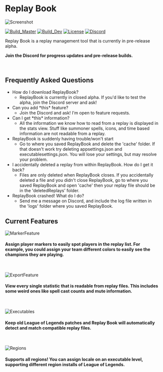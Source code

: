 # Replay Book

![Screenshot](https://i.imgur.com/wbnETCQ.png "Preview Image")

[![Build_Master](https://github.com/leeanchu/ReplayBook/workflows/Build_Master/badge.svg)](https://github.com/leeanchu/ReplayBook/actions?query=workflow%3ABuild_Master)
[![Build_Dev](https://github.com/leeanchu/ReplayBook/workflows/Build_Dev/badge.svg)](https://github.com/leeanchu/ReplayBook/actions?query=workflow%3ABuild_Dev)
[![License](https://img.shields.io/badge/license-MIT-blue.svg)](https://github.com/leeanchu/ROFL-Player/blob/master/LICENSE)
[![Discord](https://img.shields.io/discord/606263917211156501?color=blue&label=chat&logo=discord&style=social)](https://discord.gg/c33Rc5J)

Replay Book is a replay management tool that is currently in pre-release alpha.

**Join the Discord for progress updates and pre-release builds.**

<br>

## Frequently Asked Questions
* How do I download ReplayBook?
    * ReplayBook is currently in closed alpha. If you'd like to test the alpha, join the Discord server and ask!
* Can you add \*this\* feature?
    * Join the Discord and ask! I'm open to feature requests.
* Can I get \*this\* information?
    * All the information we know how to read from a replay is displayed in the stats view. Stuff like summoner spells, icons, and time based information are not readable from a replay.
* ReplayBook is suddenly having trouble/won't start
    * Go to where you saved ReplayBook and delete the 'cache' folder. If that doesn't work try deleting appsettings.json and executablesettings.json. You will lose your settings, but may resolve your problem.
* I accidentally deleted a replay from within ReplayBook. How do I get it back?
    * Files are only deleted when ReplayBook closes. If you accidentally deleted a file and you didn't close ReplayBook, go to where you saved ReplayBook and open 'cache' then your replay file should be in the 'deletedReplays' folder.
* ReplayBook crashed! What do I do?
    * Send me a message on Discord, and include the log file written in the 'logs' folder where you saved ReplayBook.

## Current Features

![MarkerFeature](https://i.imgur.com/h1Z9135.png, "Player markers")

#### Assign player markers to easily spot players in the replay list. For example, you could assign your team different colors to easily see the champions they are playing.

<br>

![ExportFeature](https://i.imgur.com/AgZGNqk.gif, "Exporter")

#### View every single statistic that is readable from replay files. This includes some weird ones like spell cast counts and mute information.

<br>

![Executables](https://i.imgur.com/ePp632d.png, "Executables")

#### Keep old League of Legends patches and Replay Book will automatically detect and match compatible replay files.

<br>

![Regions](https://i.imgur.com/5m8W7mz.png, "Regions")

#### Supports all regions! You can assign locale on an executable level, supporting different region installs of League of Legends.